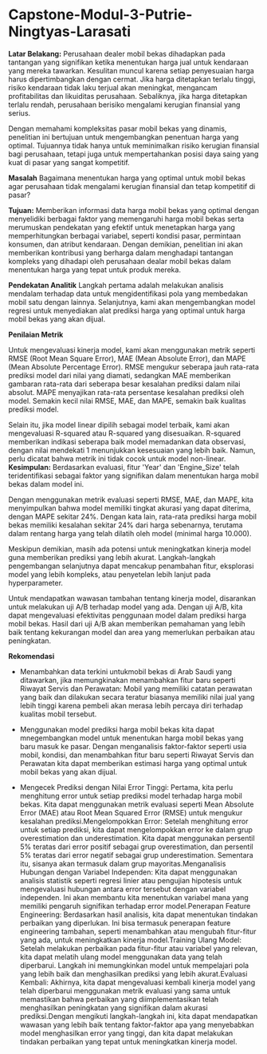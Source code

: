 # Capstone-Modul-3-Putrie-Ningtyas-Larasati
__Latar Belakang:__
Perusahaan dealer mobil bekas dihadapkan pada tantangan yang signifikan ketika menentukan harga jual untuk kendaraan yang mereka tawarkan. Kesulitan muncul karena setiap penyesuaian harga harus dipertimbangkan dengan cermat. Jika harga ditetapkan terlalu tinggi, risiko kendaraan tidak laku terjual akan meningkat, mengancam profitabilitas dan likuiditas perusahaan. Sebaliknya, jika harga ditetapkan terlalu rendah, perusahaan berisiko mengalami kerugian finansial yang serius.

Dengan memahami kompleksitas pasar mobil bekas yang dinamis, penelitian ini bertujuan untuk mengembangkan penentuan harga yang optimal. Tujuannya tidak hanya untuk meminimalkan risiko kerugian finansial bagi perusahaan, tetapi juga untuk mempertahankan posisi daya saing yang kuat di pasar yang sangat kompetitif.  

__Masalah__
Bagaimana menentukan harga yang optimal untuk mobil bekas agar perusahaan tidak mengalami kerugian finansial dan tetap kompetitif di pasar?

__Tujuan:__
Memberikan informasi data harga mobil bekas yang optimal dengan menyelidiki berbagai faktor yang memengaruhi harga mobil bekas serta merumuskan pendekatan yang efektif untuk menetapkan harga yang memperhitungkan berbagai variabel, seperti kondisi pasar, permintaan konsumen, dan atribut kendaraan. Dengan demikian, penelitian ini akan memberikan kontribusi yang berharga dalam menghadapi tantangan kompleks yang dihadapi oleh perusahaan dealar mobil bekas dalam menentukan harga yang tepat untuk produk mereka.


__Pendekatan Analitik__
Langkah pertama adalah melakukan analisis mendalam terhadap data untuk mengidentifikasi pola yang membedakan mobil satu dengan lainnya.
Selanjutnya, kami akan mengembangkan model regresi untuk menyediakan alat prediksi harga yang optimal untuk harga mobil bekas yang akan dijual. 

__Penilaian Metrik__

Untuk mengevaluasi kinerja model, kami akan menggunakan metrik seperti RMSE (Root Mean Square Error), MAE (Mean Absolute Error), dan MAPE (Mean Absolute Percentage Error). RMSE mengukur seberapa jauh rata-rata prediksi model dari nilai yang diamati, sedangkan MAE memberikan gambaran rata-rata dari seberapa besar kesalahan prediksi dalam nilai absolut. MAPE menyajikan rata-rata persentase kesalahan prediksi oleh model. Semakin kecil nilai RMSE, MAE, dan MAPE, semakin baik kualitas prediksi model.

Selain itu, jika model linear dipilih sebagai model terbaik, kami akan mengevaluasi R-squared atau R-squared yang disesuaikan. R-squared memberikan indikasi seberapa baik model memadankan data observasi, dengan nilai mendekati 1 menunjukkan kesesuaian yang lebih baik. Namun, perlu dicatat bahwa metrik ini tidak cocok untuk model non-linear.
__Kesimpulan:__
Berdasarkan evaluasi, fitur 'Year' dan 'Engine_Size' telah teridentifikasi sebagai faktor yang signifikan dalam menentukan harga mobil bekas dalam model ini.

Dengan menggunakan metrik evaluasi seperti RMSE, MAE, dan MAPE, kita menyimpulkan bahwa model memiliki tingkat akurasi yang dapat diterima, dengan MAPE sekitar 24%. Dengan kata lain, rata-rata prediksi harga mobil bekas memiliki kesalahan sekitar 24% dari harga sebenarnya, terutama dalam rentang harga yang telah dilatih oleh model (minimal harga 10.000).

Meskipun demikian, masih ada potensi untuk meningkatkan kinerja model guna memberikan prediksi yang lebih akurat. Langkah-langkah pengembangan selanjutnya dapat mencakup penambahan fitur, eksplorasi model yang lebih kompleks, atau penyetelan lebih lanjut pada hyperparameter.

Untuk mendapatkan wawasan tambahan tentang kinerja model, disarankan untuk melakukan uji A/B terhadap model yang ada. Dengan uji A/B, kita dapat mengevaluasi efektivitas penggunaan model dalam prediksi harga mobil bekas. Hasil dari uji A/B akan memberikan pemahaman yang lebih baik tentang kekurangan model dan area yang memerlukan perbaikan atau peningkatan.

__Rekomendasi__
- Menambahkan data terkini untukmobil bekas di Arab Saudi yang ditawarkan, jika memungkinakan menambahkan fitur baru seperti Riwayat Servis dan Perawatan: Mobil yang memiliki catatan perawatan yang baik dan dilakukan secara teratur biasanya memiliki nilai jual yang lebih tinggi karena pembeli akan merasa lebih percaya diri terhadap kualitas mobil tersebut.

- Menggunakan model prediksi harga mobil bekas kita dapat mnegembangkan model untuk menentukan harga  mobil bekas yang baru masuk ke pasar. Dengan menganalisis faktor-faktor seperti usia mobil, kondisi, dan menambahkan fitur baru seperti Riwayat Servis dan Perawatan kita dapat memberikan estimasi harga yang optimal untuk mobil bekas yang akan dijual.

- Mengecek Prediksi dengan Nilai Error Tinggi: Pertama, kita perlu menghitung error untuk setiap prediksi model terhadap harga mobil bekas. Kita dapat menggunakan metrik evaluasi seperti Mean Absolute Error (MAE) atau Root Mean Squared Error (RMSE) untuk mengukur kesalahan prediksi.Mengelompokkan Error: Setelah menghitung error untuk setiap prediksi, kita dapat mengelompokkan error ke dalam grup overestimation dan underestimation. Kita dapat menggunakan persentil 5% teratas dari error positif sebagai grup overestimation, dan persentil 5% teratas dari error negatif sebagai grup underestimation. Sementara itu, sisanya akan termasuk dalam grup mayoritas.Menganalisis Hubungan dengan Variabel Independen: Kita dapat menggunakan analisis statistik seperti regresi linier atau pengujian hipotesis untuk mengevaluasi hubungan antara error tersebut dengan variabel independen. Ini akan membantu kita menentukan variabel mana yang memiliki pengaruh signifikan terhadap error model.Penerapan Feature Engineering: Berdasarkan hasil analisis, kita dapat menentukan tindakan perbaikan yang diperlukan. Ini bisa termasuk penerapan feature engineering tambahan, seperti menambahkan atau mengubah fitur-fitur yang ada, untuk meningkatkan kinerja model.Training Ulang Model: Setelah melakukan perbaikan pada fitur-fitur atau variabel yang relevan, kita dapat melatih ulang model menggunakan data yang telah diperbarui. Langkah ini memungkinkan model untuk mempelajari pola yang lebih baik dan menghasilkan prediksi yang lebih akurat.Evaluasi Kembali: Akhirnya, kita dapat mengevaluasi kembali kinerja model yang telah diperbarui menggunakan metrik evaluasi yang sama untuk memastikan bahwa perbaikan yang diimplementasikan telah menghasilkan peningkatan yang signifikan dalam akurasi prediksi.Dengan mengikuti langkah-langkah ini, kita dapat mendapatkan wawasan yang lebih baik tentang faktor-faktor apa yang menyebabkan model menghasilkan error yang tinggi, dan kita dapat melakukan tindakan perbaikan yang tepat untuk meningkatkan kinerja model.
